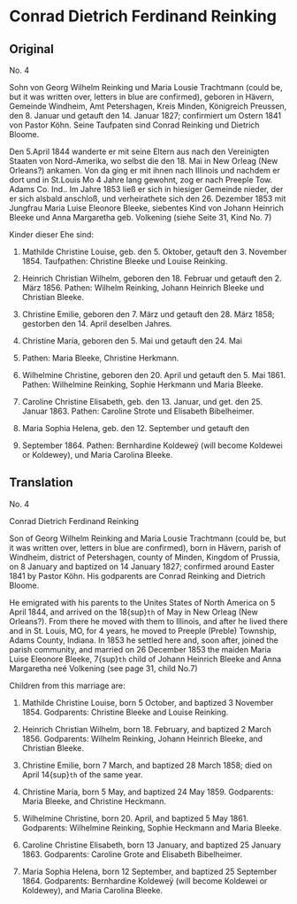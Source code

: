 # Conrad Dietrich Ferdinand Reinking 

## Original

No. 4

Sohn von Georg Wilhelm Reinking und Maria Lousie Trachtmann (could be,
but it was written over, letters in blue are confirmed), geboren in
Hävern, Gemeinde Windheim, Amt Petershagen, Kreis Minden, Königreich
Preussen, den 8. Januar und getauft den 14. Januar 1827; confirmiert um
Ostern 1841 von Pastor Köhn. Seine Taufpaten sind Conrad Reinking und
Dietrich Bloome.

Den 5.April 1844 wanderte er mit seine Eltern aus nach den Vereinigten
Staaten von Nord-Amerika, wo selbst die den 18. Mai in New Orleag (New
Orleans?) ankamen. Von da ging er mit ihnen nach Illinois und nachdem er
dort und in St.Louis Mo 4 Jahre lang gewohnt, zog er nach Preeple Tow.
Adams Co. Ind.. Im Jahre 1853 ließ er sich in hiesiger Gemeinde nieder,
der er sich alsbald anschloß, und verheirathete sich den 26. Dezember
1853 mit Jungfrau Maria Luise Eleonore Bleeke, siebentes Kind von Johann
Heinrich Bleeke und Anna Margaretha geb. Volkening (siehe Seite 31, Kind
No. 7)

Kinder dieser Ehe sind:

1. Mathilde Christine Louise, geb. den 5. Oktober, getauft den 3.
November 1854. Taufpathen: Christine Bleeke und Louise Reinking.

2. Heinrich Christian Wilhelm, geboren den 18. Februar und
getauft den 2. März 1856. Pathen: Wilhelm Reinking, Johann Heinrich
Bleeke und Christian Bleeke.

3. Christine Emilie, geboren den 7. März und getauft den 28. März
1858; gestorben den 14. April deselben Jahres.

4. Christine Maria, geboren den 5. Mai und getauft den 24. Mai
1859. Pathen: Maria Bleeke, Christine Herkmann.

5. Wilhelmine Christine, geboren den 20. April und getauft den 5.
Mai 1861. Pathen: Wilhelmine Reinking, Sophie Herkmann und Maria Bleeke.

6. Caroline Christine Elisabeth, geb. den 13. Januar, und get.
den 25. Januar 1863. Pathen: Caroline Strote und Elisabeth Bibelheimer.

7. Maria Sophia Helena, geb. den 12. September und getauft den
25. September 1864. Pathen: Bernhardine Koldeweÿ (will become Koldewei
or Koldewey), und Maria Carolina Bleeke.

## Translation

No. 4

Conrad Dietrich Ferdinand Reinking

Son of Georg Wilhelm Reinking and Maria Lousie Trachtmann (could be, but
it was written over, letters in blue are confirmed), born in Hävern,
parish of Windheim, district of Petershagen, county of Minden, Kingdom
of Prussia, on 8 January and baptized on 14 January 1827; confirmed
around Easter 1841 by Pastor Köhn. His godparents are Conrad Reinking
and Dietrich Bloome.

He emigrated with his parents to the Unites States of North America on 5
April 1844, and arrived on the 18{sup}`th` of May in New Orleag (New
Orleans?). From there he moved with them to Illinois, and after he lived
there and in St. Louis, MO, for 4 years, he moved to Preeple (Preble)
Township, Adams County, Indiana. In 1853 he settled here and, soon
after, joined the parish community, and married on 26 December 1853 the
maiden Maria Luise Eleonore Bleeke, 7{sup}`th` child of Johann Heinrich
Bleeke and Anna Margaretha neé Volkening (see page 31, child No.7)

Children from this marriage are:

1. Mathilde Christine Louise, born 5 October, and baptized 3
November 1854. Godparents: Christine Bleeke and Louise Reinking.

2. Heinrich Christian Wilhelm, born 18. February, and baptized 2
March 1856. Godparents: Wilhelm Reinking, Johann Heinrich Bleeke, and
Christian Bleeke.

3. Christine Emilie, born 7 March, and baptized 28 March 1858;
died on April 14{sup}`th` of the same year.

4. Christine Maria, born 5 May, and baptized 24 May 1859.
Godparents: Maria Bleeke, and Christine Heckmann.

5. Wilhelmine Christine, born 20. April, and baptized 5 May 1861.
Godparents: Wilhelmine Reinking, Sophie Heckmann and Maria Bleeke.

6. Caroline Christine Elisabeth, born 13 January, and baptized 25
January 1863. Godparents: Caroline Grote and Elisabeth Bibelheimer.

7. Maria Sophia Helena, born 12 September, and baptized 25
September 1864. Godparents: Bernhardine Koldeweÿ (will become Koldewei
or Koldewey), and Maria Carolina Bleeke.
